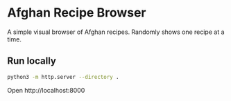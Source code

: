 # Afghan Recipe Browser

A simple visual browser of Afghan recipes. Randomly shows one recipe at a time.

## Run locally

```bash
python3 -m http.server --directory .
```

Open http://localhost:8000
